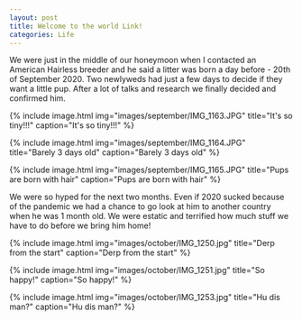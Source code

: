 ```yaml
---
layout: post
title: Welcome to the world Link!
categories: Life
---
```


We were just in the middle of our honeymoon when I contacted an American Hairless breeder and he said a litter was born a day before - 20th of September 2020. Two newlyweds had just a few days to decide if they want a little pup. After a lot of talks and research we finally decided and confirmed him. 

{% include image.html img="images/september/IMG_1163.JPG" title="It's so tiny!!!" caption="It's so tiny!!!" %}

{% include image.html img="images/september/IMG_1164.JPG" title="Barely 3 days old" caption="Barely 3 days old" %}

{% include image.html img="images/september/IMG_1165.JPG" title="Pups are born with hair" caption="Pups are born with hair" %}

We were so hyped for the next two months. Even if 2020 sucked because of the pandemic we had a chance to go look at him to another country when he was 1 month old. We were estatic and terrified how much stuff we have to do before we bring him home!

{% include image.html img="images/october/IMG_1250.jpg" title="Derp from the start" caption="Derp from the start" %}

{% include image.html img="images/october/IMG_1251.jpg" title="So happy!" caption="So happy!" %}

{% include image.html img="images/october/IMG_1253.jpg" title="Hu dis man?" caption="Hu dis man?" %}
